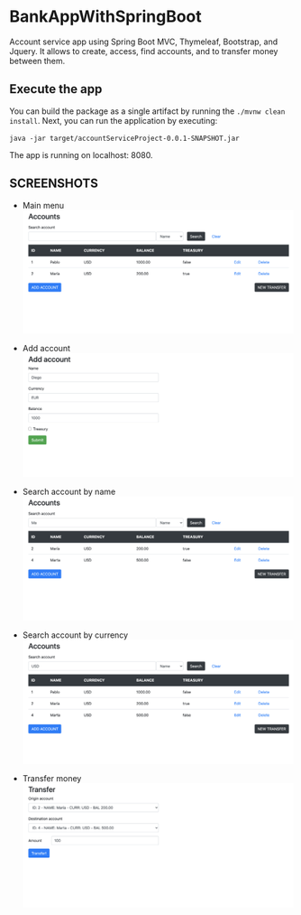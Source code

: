 # BankAppWithSpringBoot

Account service app using Spring Boot MVC, Thymeleaf, Bootstrap, and Jquery. It allows to create, access, find accounts, and to transfer money between
them.


## Execute the app 

You can build the package as a single artifact by running the `./mvnw clean install`. Next, you can run the application by executing:
```
java -jar target/accountServiceProject-0.0.1-SNAPSHOT.jar
```

The app is running on localhost: 8080.

## SCREENSHOTS

* Main menu
![image1]( https://github.com/JoseManuelMoyaVargas/BankAppWithSpringBoot/blob/master/screenshots/1.png)

* Add account
![image2]( https://github.com/JoseManuelMoyaVargas/BankAppWithSpringBoot/blob/master/screenshots/2.png)

* Search account by name
![image3]( https://github.com/JoseManuelMoyaVargas/BankAppWithSpringBoot/blob/master/screenshots/3.png)

* Search account by currency
![image4]( https://github.com/JoseManuelMoyaVargas/BankAppWithSpringBoot/blob/master/screenshots/4.png)

* Transfer money
![image5]( https://github.com/JoseManuelMoyaVargas/BankAppWithSpringBoot/blob/master/screenshots/5.png)
